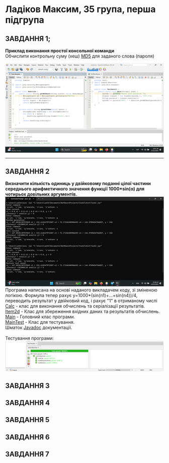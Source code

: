 # Ладіков Максим, 35 група, перша підгрупа

## ЗАВДАННЯ 1;
**Приклад виконання простої консольної команди**
<br>
Обчислити контрольну суму (хеш) [MD5](https://uk.wikipedia.org/wiki/MD5) для заданого слова (пароля)

![](https://github.com/Adey4k/Practice_OOP/blob/main/images/task1.jpg "Скріншот результату")

--- 
## ЗАВДАННЯ 2
**Визначити кількість одиниць у двійковому поданні цілої частини середнього арифметичного значення функції 1000*sin(α) для чотирьох довільних аргументів.**
![](https://github.com/Adey4k/Practice_OOP/blob/main/images/task2.1.jpg "Скріншот результату")
Програма написана на основі наданого викладачем коду, зі зміненою логікою. Формула тепер рахує y=1000*(sin(n1)+...+sin(n4))/4, переводить результат у двійковий код, і рахує "1" в отриманому числі
<br>
[Calc](https://github.com/Adey4k/Practice_OOP/blob/main/src/task2/Calc.java) - клас для виконання обчислень та серіалізації результатів.<br>
[Item2d](https://github.com/Adey4k/Practice_OOP/blob/main/src/task2/Item2d.java) - Клас для збереження вхідних даних та результатів обчислень.<br>
[Main](https://github.com/Adey4k/Practice_OOP/blob/main/src/task2/Main.java) - Головний клас програми.<br>
[MainTest](https://github.com/Adey4k/Practice_OOP/blob/main/src/task2/MainTest.java) - Клас для тестування.<br>
Шматок [Javadoc](https://github.com/Adey4k/Practice_OOP/blob/main/images/task2.3.png) документації.<br>
<br>
Тестування програми:
![](https://github.com/Adey4k/Practice_OOP/blob/main/images/task2.2.jpg "Тестування програми")
## ЗАВДАННЯ 3
## ЗАВДАННЯ 4
## ЗАВДАННЯ 5
## ЗАВДАННЯ 6
## ЗАВДАННЯ 7
